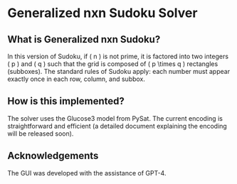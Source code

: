 # Generalized nxn Sudoku Solver

## What is Generalized nxn Sudoku?
In this version of Sudoku, if \( n \) is not prime, it is factored into two integers \( p \) and \( q \) such that the grid is composed of \( p \times q \) rectangles (subboxes). The standard rules of Sudoku apply: each number must appear exactly once in each row, column, and subbox.

## How is this implemented?
The solver uses the Glucose3 model from PySat. The current encoding is straightforward and efficient (a detailed document explaining the encoding will be released soon).

## Acknowledgements
The GUI was developed with the assistance of GPT-4.

